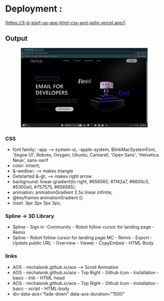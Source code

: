 # Deployment : 
[https://3-d-start-up-app-html-css-and-splin.vercel.app/]

<h2>Output</h2>
<p align="center">
  <img src="thumbnail.png" alt="" width="80%">
</p>

<h3>CSS</h3>
<ul>
   <li>font family: -app --> system-ui, -apple-system, BlinkMacSystemFont, 'Segoe UI', Roboto, Oxygen, Ubuntu, Cantarell, 'Open Sans', 'Helvetica Neue', sans-serif</li> 
   <li>color: inherit;</li>
   <li>&-wedbar; --> makes triangle</li>
   <li>Getstarted &-gt; --> makes right arrow</li>
   <li>background: linear-gradient(to right, #656565, #7f42a7, #6600c5, #5300a0, #757575, #656565);</li>
   <li>animation: animationGradient 2.5s linear infinite;</li>
   <li>@keyframes animationGradient {}</li>
   <li>inset: 3px 3px 3px 3px;</li>
</ul>

<h3>Spline -> 3D Library</h3>
<ul>
<li>Spline - Sign in -Community - Robot follow cursor for landing page - Remix</li>
  <li>Spline - Robot follow cursor for landing page MC - Remix - Export - Update public URL - Overview - Viewer - CopyEmbed - HTML-Body</li>

</ul>

<h3>links</h3>
<ul>
    <li>AOS - michalsnik.github.io/aos --> Scroll Animation</li>
    <li>AOS - michalsnik.github.io/aos - Top Right - Github Icon - Installation - basic - link - HTML-head</li>
    <li>AOS - michalsnik.github.io/aos - Top Right - Github Icon - Installation - basic - script - HTML-body</li>
    <li>div-data-aos="fade-down" data-aos-duration="1500"</li>
</ul>
